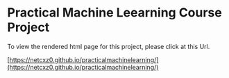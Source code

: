 # Practical Machine Leearning Course Project

To view the rendered html page for this project, please click at this Url.

[https://netcxz0.github.io/practicalmachinelearning/](https://netcxz0.github.io/practicalmachinelearning/)